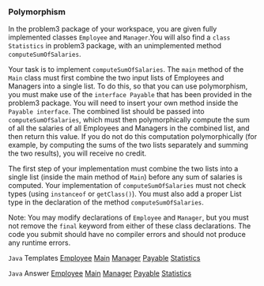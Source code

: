 ### Polymorphism
In the problem3 package of your workspace, you are given fully implemented classes ```Employee``` and ```Manager```.You will also find a ```class Statistics``` in problem3 package, with an unimplemented method ```computeSumOfSalaries```. 

Your task is to implement ```computeSumOfSalaries```. 
The ```main``` method of the ```Main``` class must first combine the two input lists of Employees and Managers into a single list. 
To do this, so that you can use polymorphism, you must make use of the ```interface Payable``` that has been provided in the problem3 package. 
You will need to insert your own method inside the ```Payable interface```. 
The combined list should be passed into ```computeSumOfSalaries```, which must then polymorphically compute the sum of all the salaries of all Employees and Managers in the combined list, and then return this value. 
If you do not do this computation polymorphically (for example, by computing the sums of the two lists separately and summing the two results), you will receive no credit. 

The first step of your implementation must combine the two lists into a single list (inside the main method of ```Main```) before any sum of salaries is computed. Your implementation of ```computeSumOfSalaries``` must not check types (using ```instanceof``` or ```getClass()```). 
You must also add a proper List type in the declaration of the method ```computeSumOfSalaries```. 

Note: You may modify declarations of ```Employee``` and ```Manager```, but you must not remove the ```final``` keyword from either of these class declarations. The code you submit should have no compiler errors and should not produce any runtime errors. 

```Java```
Templates
[Employee](Employee.java.template)
[Main](Main.java.template)
[Manager](Manager.java.template)
[Payable](Payable.java.template)
[Statistics](Statistics.java.template)

```Java```
Answer
[Employee](Employee.java)
[Main](Main.java)
[Manager](Manager.java)
[Payable](Payable.java)
[Statistics](Statistics.java)
